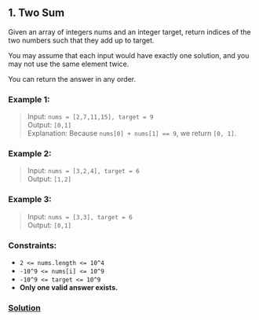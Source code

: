 ## 1. Two Sum
   
Given an array of integers nums and an integer target, return indices of the two numbers such that they add up to target.

You may assume that each input would have exactly one solution, and you may not use the same element twice.

You can return the answer in any order.

### **Example 1:**
> Input: ```nums = [2,7,11,15], target = 9```  
> Output: ```[0,1]```  
> Explanation: Because ```nums[0] + nums[1] == 9```, we return ```[0, 1]```.

### **Example 2:**
> Input: `nums = [3,2,4], target = 6`  
> Output: `[1,2]`

### **Example 3:**
> Input: `nums = [3,3], target = 6`  
> Output: `[0,1]`

### **Constraints:**
* `2 <= nums.length <= 10^4`
* `-10^9 <= nums[i] <= 10^9`
* `-10^9 <= target <= 10^9`
* **Only one valid answer exists.**

### **[Solution](../src/main/java/ru/druzhininyy/leetcode/exercises/algorithms/problem0001/Solution.java)**